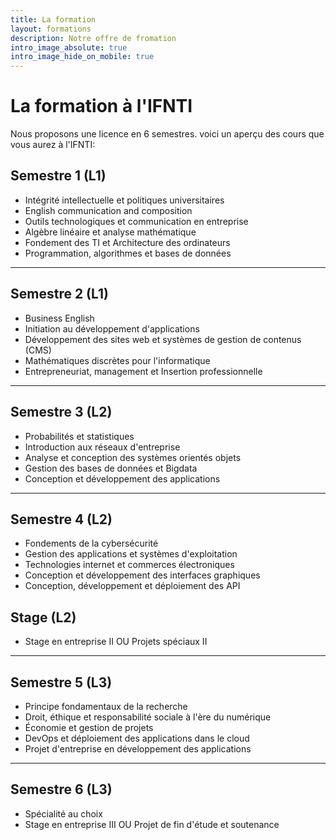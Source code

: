 ```yaml
---
title: La formation
layout: formations
description: Notre offre de fromation
intro_image_absolute: true
intro_image_hide_on_mobile: true
---
```


# La formation à l'IFNTI

Nous proposons une licence en 6 semestres.
voici un aperçu des cours que vous aurez à l'IFNTI:

## Semestre 1 (L1)
- Intégrité intellectuelle et politiques universitaires
- English communication and composition
- Outils technologiques et communication en entreprise
- Algèbre linéaire et analyse mathématique
- Fondement des TI et Architecture des ordinateurs
- Programmation, algorithmes et bases de données
---------------------------------------------------
## Semestre 2 (L1)
- Business English
- Initiation au développement d'applications
- Développement des sites web et systèmes de gestion de contenus (CMS)
- Mathématiques discrètes pour l'informatique
- Entrepreneuriat, management et Insertion professionnelle
---------------------------------------------------
## Semestre 3 (L2)
- Probabilités et statistiques
- Introduction aux réseaux d'entreprise
- Analyse et conception des systèmes orientés objets
- Gestion des bases de données et Bigdata
- Conception et développement des applications
---------------------------------------------------
## Semestre 4 (L2)
- Fondements de la cybersécurité
- Gestion des applications et systèmes d'exploitation
- Technologies internet et commerces électroniques
- Conception et développement des interfaces graphiques
- Conception, développement et déploiement des API
## Stage (L2)
- Stage en entreprise II OU Projets spéciaux II
---------------------------------------------------
## Semestre 5 (L3)
- Principe fondamentaux de la recherche
- Droit, éthique et responsabilité sociale à l'ère du numérique
- Économie et gestion de projets
- DevOps et déploiement des applications dans le cloud
- Projet d'entreprise en développement des applications
---------------------------------------------------
## Semestre 6 (L3)
- Spécialité au choix
- Stage en entreprise III OU Projet de fin d'étude et soutenance
